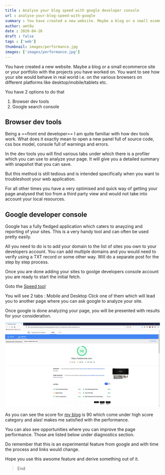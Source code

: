 ```yaml
---
title : Analyse your blog speed with google developer console
url : analyse-your-blog-speed-with-google
summary : You have created a new website. Maybe a blog or a small ecommerce site or your portfolio with the projects you have worked on. You want to see how your site would behave in real world i.e. on the various browsers on different platforms like desktop/mobile/tablets etc.
author: amt8u
date : 2020-04-26
draft : false
tags : ['web']
thumbnail: images/performance.jpg
images: ['images/performance.jpg']
---
```


You have created a new website. Maybe a blog or a small ecommerce site or your portfolio with the projects you have worked on. You want to see how your site would behave in real world i.e. on the various browsers on different platforms like desktop/mobile/tablets etc.

You have 2 options to do that

1. Browser dev tools
2. Google search console 

## Browser dev tools
Being a ==front end developer== I am quite familiar with how dev tools work. What does it exactly mean to open a new panel full of source code, css box model, console full of warnings and errors.

In the dev tools you will find various tabs under which there is a profiler which you can use to analyze your page. It will give you a detailed summary with snapshot that you can save.

But this method is still tedious and is intended specifically when you want to troubleshoot your web application.

For all other times you have a very optimised and quick way of getting your page analysed that too from a third party view and would not take into account your local resources.

## Google developer console
Google has a fully fledged application which caters to anayzing and reporting of your sites. This is a very handy tool and can often be used pretty easily.

All you need to do is to add your domain to the list of sites you own to your developers account. You can add multiple domains and you would need to verify using a TXT record or some other way. Will do a separate post for the step by step process.

Once you are done adding your sites to goolge developers console account you are ready to start the initial fetch.

Goto the [Speed tool](https://search.google.com/search-console/speed)

You will see 2 tabs : Mobile and Desktop
Click one of them which will lead you to another page where you can ask google to analyze your site.

Once google is done analyzing your page, you will be presented with results for your consideration.

![chrome-dev-console](images/GoogleConsole.png)

As you can see the score for [my blog](https://cybercafe.dev/) is 90 which come under high score category and alas! makes me satisfied with the performance.

You can also see opportunities where you can improve the page performance. Those are listed below under diagnostics section.

Do remember that this is an experimental feature from google and with time the process and links would change.

Hope you use this awsome feature and derive something out of it.

> End


